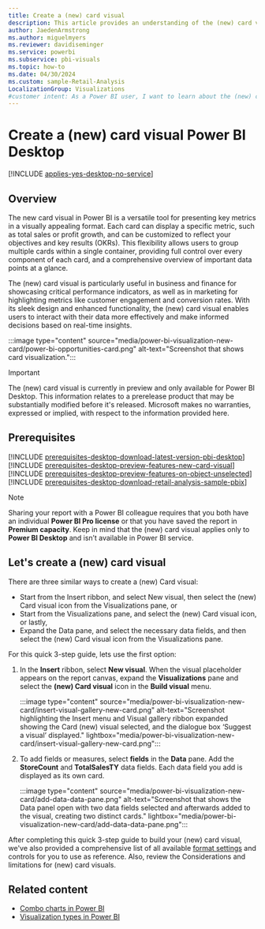 ```yaml
---
title: Create a (new) card visual
description: This article provides an understanding of the (new) card visual and a quick three-step guide on how to build a (new) card visual in Power BI Desktop.
author: JaedenArmstrong
ms.author: miguelmyers
ms.reviewer: davidiseminger
ms.service: powerbi
ms.subservice: pbi-visuals
ms.topic: how-to
ms.date: 04/30/2024
ms.custom: sample-Retail-Analysis
LocalizationGroup: Visualizations
#customer intent: As a Power BI user, I want to learn about the (new) card visual so that I can effectively and more easily build card visuals in Power BI Desktop.
---
```


# Create a (new) card visual Power BI Desktop

[!INCLUDE [applies-yes-desktop-no-service](../includes/applies-yes-desktop-no-service.md)]

## Overview

The new card visual in Power BI is a versatile tool for presenting key metrics in a visually appealing format. Each card can display a specific metric, such as total sales or profit growth, and can be customized to reflect your objectives and key results (OKRs). This flexibility allows users to group multiple cards within a single container, providing full control over every component of each card, and a comprehensive overview of important data points at a glance. 

The (new) card visual is particularly useful in business and finance for showcasing critical performance indicators, as well as in marketing for highlighting metrics like customer engagement and conversion rates. With its sleek design and enhanced functionality, the (new) card visual enables users to interact with their data more effectively and make informed decisions based on real-time insights.

:::image type="content" source="media/power-bi-visualization-new-card/power-bi-opportunities-card.png" alt-text="Screenshot that shows card visualization.":::

> [!IMPORTANT]
> The (new) card visual is currently in preview and only available for Power BI Desktop. This information relates to a prerelease product that may be substantially modified before it's released. Microsoft makes no warranties, expressed or implied, with respect to the information provided here.

## Prerequisites

[!INCLUDE [prerequisites-desktop-download-latest-version-pbi-desktop](../includes/core-visuals/prerequisites-desktop-download-latest-version-pbi.md)]
[!INCLUDE [prerequisites-desktop-preview-features-new-card-visual](../includes/core-visuals/prerequisites-desktop-preview-features-new-card-visual.md)]
[!INCLUDE [prerequisites-desktop-preview-features-on-object-unselected](../includes/core-visuals/prerequisites-desktop-preview-features-on-object-unselected.md)]
[!INCLUDE [prerequisites-desktop-download-retail-analysis-sample-pbix](../includes/core-visuals/prerequisites-desktop-download-retail-analysis-sample-pbix.md)]

> [!NOTE]
> Sharing your report with a Power BI colleague requires that you both have an individual **Power BI Pro license** or that you have saved the report in **Premium capacity**. Keep in mind that the (new) card visual applies only to **Power BI Desktop** and isn’t available in Power BI service.

## Let's create a (new) card visual

There are three similar ways to create a (new) Card visual:

- Start from the Insert ribbon, and select New visual, then select the (new) Card visual icon from the Visualizations pane, or
- Start from the Visualizations pane, and select the (new) Card visual icon, or lastly,
- Expand the Data pane, and select the necessary data fields, and then select the (new) Card visual icon from the Visualizations pane.  

For this quick 3-step guide, lets use the first option:

1. In the **Insert** ribbon, select **New visual**. When the visual placeholder appears on the report canvas, expand the **Visualizations** pane and select the **(new) Card visual** icon in the **Build visual** menu.

   :::image type="content" source="media/power-bi-visualization-new-card/insert-visual-gallery-new-card.png" alt-text="Screenshot highlighting the Insert menu and Visual gallery ribbon expanded showing the Card (new) visual selected, and the dialogue box ‘Suggest a visual’ displayed." lightbox="media/power-bi-visualization-new-card/insert-visual-gallery-new-card.png":::

1. To add fields or measures, select **fields** in the **Data** pane. Add the **StoreCount** and **TotalSalesTY** data fields. Each data field you add is displayed as its own card.
 
   :::image type="content" source="media/power-bi-visualization-new-card/add-data-data-pane.png" alt-text="Screenshot that shows the Data panel open with two data fields selected and afterwards added to the visual, creating two distinct cards." lightbox="media/power-bi-visualization-new-card/add-data-data-pane.png":::



After completing this quick 3-step guide to build your (new) card visual, we've also provided a comprehensive list of all available [format settings](power-bi-visualization-card-visual-new-format-settings.md) and controls for you to use as reference. Also, review the Considerations and limitations for (new) card visuals.

## Related content

- [Combo charts in Power BI](power-bi-visualization-combo-chart.md)
- [Visualization types in Power BI](power-bi-visualization-types-for-reports-and-q-and-a.md)
